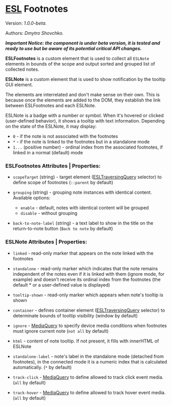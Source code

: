 # [ESL](../../../) Footnotes

Version: *1.0.0-beta*.

Authors: *Dmytro Shovchko*.

***Important Notice: the component is under beta version, it is tested and ready to use but be aware of its potential critical API changes.***

<a name="intro"></a>

**ESLFootnotes** is a custom element that is used to collect all `ESLNote` elements in bounds of the scope and output sorted and grouped list of collected notes.

**ESLNote** is a custom element that is used to show notification by the tooltip GUI element.

The elements are interrelated and don't make sense on their own. This is because once the elements are added to the DOM, they establish the link between ESLFootnotes and each ESLNote.

ESLNote is a badge with a number or symbol. When it's hovered or clicked (user-defined behavior), it shows a tooltip with text information. Depending on the state of the ESLNote, it may display:
 - `0` - if the note is not associated with the footnotes
 - `*` - if the note is linked to the footnotes but in a standalone mode
 - `1...` (positive number) - ordinal index from the associated footnotes, if linked in a normal (default) mode

### ESLFootnotes Attributes | Properties:

- `scopeTarget` (string) - target element ([ESLTraversingQuery](../esl-traversing-query/README.md) selector) to define scope of footnotes (`::parent` by default)

- `grouping` (string) - grouping note instances with identical content. Available options:
  -  `enable` - default, notes with identical content will be grouped
  -  `disable` - without grouping

- `back-to-note-label` (string) - a text label to show in the title on the return-to-note button (`Back to note` by default)


### ESLNote Attributes | Properties:

- `linked` - read-only marker that appears on the note linked with the footnotes

- `standalone` - read-only marker which indicates that the note remains independent of the notes even if it is linked with them (ignore mode, for example) and doesn't receive its ordinal index from the footnotes (the default * or a user-defined value is displayed)

- `tooltip-shown` - read-only marker which appears when note's tooltip is shown

- `container` - defines container element ([ESLTraversingQuery](../esl-traversing-query/README.md) selector) to determinate bounds of tooltip visibility (window by default)

- `ignore` - [MediaQuery](../esl-media-query/README.md) to specify device media conditions when footnotes must ignore current note (`not all` by default)

- `html` - content of note tooltip. If not present, it fills with innerHTML of ESLNote

- `standalone-label` - note's label in the standalone mode (detached from footnotes), in the connected mode it is a numeric index that is calculated automatically. (`*` by default)

- `track-click` - [MediaQuery](../esl-media-query/README.md) to define allowed to track click event media. (`all` by default)
  
- `track-hover` - [MediaQuery](../esl-media-query/README.md) to define allowed to track hover event media. (`all` by default)
